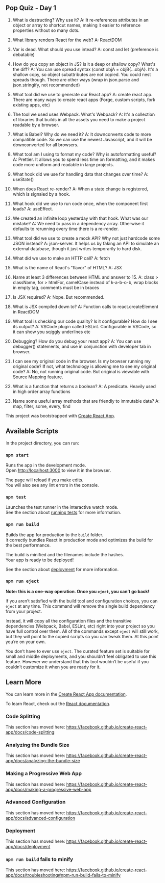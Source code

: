## Pop Quiz - Day 1

1. What is destructing? Why use it?
   A: It re-references attributes in an object or array to shortcut names, making it easier to reference properties without so many dots.

2. What library renders React for the web?
   A: ReactDOM

3. Var is dead. What should you use intead?
   A: const and let (preference is debatable)

4. How do you copy an object in JS? Is it a deep or shallow copy? What's the diff?
   A: You can use spread syntax (const objA = objB{...objA}. It's a shallow copy, so object subattributes are not copied. You could nest spreads though.
   There are other ways (wrap in json.parse and json.stringify, not recommended)

5. What tool did we use to generate our React app?
   A: create react app. There are many ways to create react apps (Forge, custom scripts, fork existing apps, etc)

6. The tool we used uses Webpack. What's Webpack?
   A: It's a collection of libraries that builds in all the assets you need to make a project readable by a browser.

7. What is Babel? Why do we need it?
   A: It downconverts code to more compatible code. So we can use the newest Javascript, and it will be downconverted for all browsers.

8. What tool am I using to format my code? Why is autoformatting useful?
   A: Prettier. It allows you to spend less time on formatting, and it makes code more uniform and readable in large projects.

9. What hook did we use for handling data that changes over time?
   A: useState()

10. When does React re-render?
    A: When a state change is registered, which is signaled by a hook.

11. What hook did we use to run code once, when the component first loads?
    A: useEffect.

12. We created an infinite loop yesterday with that hook. What was our mistake?
    A: We need to pass in a dependency array. Otherwise it defaults to rerunning every time there is a re-render.

13. What tool did we use to create a mock API? Why not just hardcode some JSON instead?
    A: json-server. It helps us by faking an API to simulate an external database, though it just writes temporarily to hard disk.

14. What did we use to make an HTTP call?
    A: fetch

15. What is the name of React's "flavor" of HTML?
    A: JSX

16. Name at least 3 differences between HTML and answer to 15.
    A: class > className, for > htmlFor, camelCase instead of k-a-b-o-b, wrap blocks in empty tag, comments must be in braces

17. Is JSX required?
    A: Nope. But recommended.

18. What is JSX compiled down to?
    A: Function calls to react.createElement in ReactDOM

19. What tool is checking our code quality? Is it configurable? How do I see its output?
    A: VSCode plugin called ESLint. Configurable in VSCode, so it can show you sqiggly underlines etc

20. Debugging? How do you debug your react app?
    A: You can use debugger() statements, and use in conjunction with developer tab in browser.

21. I can see my original code in the browser. Is my browser running my original code? If not, what technology is allowing me to see my original code?
    A: No, not running original code. But original is viewable with Source Mapping feature.

22. What is a function that returns a boolean?
    A: A predicate. Heavily used in high order array functions

23. Name some useful array methods that are friendly to immutable data?
    A: map, filter, some, every, find

This project was bootstrapped with [Create React App](https://github.com/facebook/create-react-app).

## Available Scripts

In the project directory, you can run:

### `npm start`

Runs the app in the development mode.<br />
Open [http://localhost:3000](http://localhost:3000) to view it in the browser.

The page will reload if you make edits.<br />
You will also see any lint errors in the console.

### `npm test`

Launches the test runner in the interactive watch mode.<br />
See the section about [running tests](https://facebook.github.io/create-react-app/docs/running-tests) for more information.

### `npm run build`

Builds the app for production to the `build` folder.<br />
It correctly bundles React in production mode and optimizes the build for the best performance.

The build is minified and the filenames include the hashes.<br />
Your app is ready to be deployed!

See the section about [deployment](https://facebook.github.io/create-react-app/docs/deployment) for more information.

### `npm run eject`

**Note: this is a one-way operation. Once you `eject`, you can’t go back!**

If you aren’t satisfied with the build tool and configuration choices, you can `eject` at any time. This command will remove the single build dependency from your project.

Instead, it will copy all the configuration files and the transitive dependencies (Webpack, Babel, ESLint, etc) right into your project so you have full control over them. All of the commands except `eject` will still work, but they will point to the copied scripts so you can tweak them. At this point you’re on your own.

You don’t have to ever use `eject`. The curated feature set is suitable for small and middle deployments, and you shouldn’t feel obligated to use this feature. However we understand that this tool wouldn’t be useful if you couldn’t customize it when you are ready for it.

## Learn More

You can learn more in the [Create React App documentation](https://facebook.github.io/create-react-app/docs/getting-started).

To learn React, check out the [React documentation](https://reactjs.org/).

### Code Splitting

This section has moved here: https://facebook.github.io/create-react-app/docs/code-splitting

### Analyzing the Bundle Size

This section has moved here: https://facebook.github.io/create-react-app/docs/analyzing-the-bundle-size

### Making a Progressive Web App

This section has moved here: https://facebook.github.io/create-react-app/docs/making-a-progressive-web-app

### Advanced Configuration

This section has moved here: https://facebook.github.io/create-react-app/docs/advanced-configuration

### Deployment

This section has moved here: https://facebook.github.io/create-react-app/docs/deployment

### `npm run build` fails to minify

This section has moved here: https://facebook.github.io/create-react-app/docs/troubleshooting#npm-run-build-fails-to-minify
